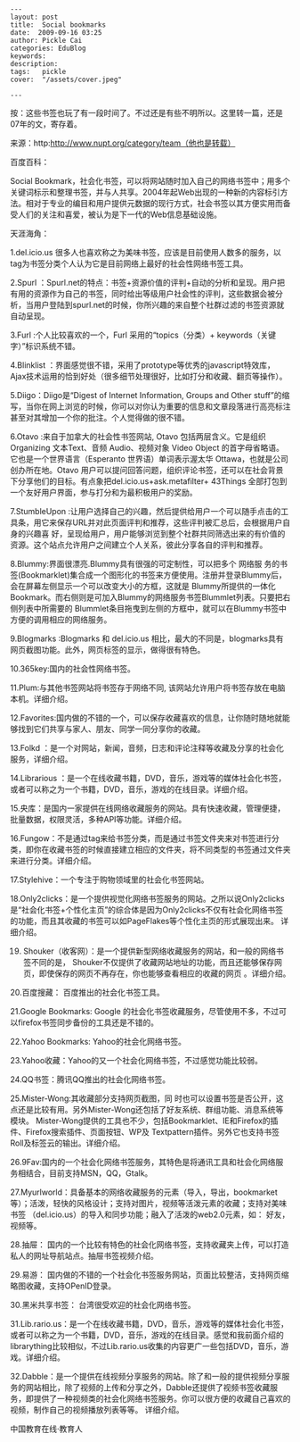 
    ---
    layout: post  
    title:  Social bookmarks  
    date:  2009-09-16 03:25  
    author: Pickle Cai  
    categories: EduBlog  
    keywords: 
    description:   
    tags:	pickle   
    cover:  "/assets/cover.jpeg"  

    ---  
    
按：这些书签也玩了有一段时间了。不过还是有些不明所以。这里转一篇，还是07年的文，寄存着。



来源：http:http://www.nupt.org/category/team（他也是转载）



 



百度百科：



Social Bookmark，社会化书签，可以将网站随时加入自己的网络书签中；用多个关键词标示和整理书签，并与人共享。2004年起Web出现的一种新的内容标引方法。相对于专业的编目和用户提供元数据的现行方式，社会书签以其方便实用而备受人们的关注和喜爱，被认为是下一代的Web信息基础设施。



 



天涯海角：





1.del.icio.us 很多人也喜欢称之为美味书签，应该是目前使用人数多的服务，以tag为书签分类个人认为它是目前网络上最好的社会性网络书签工具。

2.Spurl ：Spurl.net的特点：书签+资源价值的评判+自动的分析和呈现。用户把有用的资源作为自己的书签，同时给出等级用户社会性的评判，这些数据会被分析，当用户登陆到spurl.net的时候，你所兴趣的来自整个社群过滤的书签资源就自动呈现。

3.Furl :个人比较喜欢的一个，Furl 采用的“topics（分类）+ keywords（关键字）”标识系统不错。

4.Blinklist ：界面感觉很不错，采用了prototype等优秀的javascript特效库，Ajax技术运用的恰到好处（很多细节处理很好，比如打分和收藏、翻页等操作）。

5.Diigo：Diigo是“Digest of Internet Information, Groups and Other stuff”的缩写，当你在网上浏览的时候，你可以对你认为重要的信息和文章段落进行高亮标注甚至对其增加一个你的批注。个人觉得做的很不错。

6.Otavo :来自于加拿大的社会性书签网站, Otavo 包括两层含义。它是组织 Organizing 文本Text、音频 Audio、视频对象 Video Object 的首字母省略语。它也是一个世界语言（Esperanto 世界语）单词表示渥太华 Ottawa，也就是公司创办所在地。Otavo 用户可以提问回答问题，组织评论书签，还可以在社会背景下分享他们的目标。有点象把del.icio.us+ask.metafilter+ 43Things 全部打包到一个友好用户界面，参与打分和为最积极用户的奖励。

7.StumbleUpon :让用户选择自己的兴趣，然后提供给用户一个可以随手点击的工具条，用它来保存URL并对此页面评判和推荐，这些评判被汇总后，会根据用户自身的兴趣喜 好，呈现给用户，用户能够浏览到整个社群共同筛选出来的有价值的资源。这个站点允许用户之间建立个人关系，彼此分享各自的评判和推荐。

8.Blummy:界面很漂亮.Blummy具有很强的可定制性，可以把多个 网络服 务的书签(Bookmarklet)集合成一个图形化的书签来方便使用。注册并登录Blummy后，会在屏幕左侧显示一个可以改变大小的方框，这就是 Blummy所提供的一体化Bookmark。而右侧则是可加入Blummy的网络服务书签Blummlet列表。只要把右侧列表中所需要的 Blummlet条目拖曳到左侧的方框中，就可以在Blummy书签中方便的调用相应的网络服务。

9.Blogmarks :Blogmarks 和 del.icio.us 相比，最大的不同是，blogmarks具有网页截图功能。此外，网页标签的显示，做得很有特色。

10.365key:国内的社会性网络书签。

11.Plum:与其他书签网站将书签存于网络不同, 该网站允许用户将书签存放在电脑本机。详细介绍。

12.Favorites:国内做的不错的一个，可以保存收藏喜欢的信息，让你随时随地就能够找到它们共享与家人、朋友、同学一同分享你的收藏。

13.Folkd ：是一个对网站，新闻，音频，日志和评论注释等收藏及分享的社会化服务，详细介绍。

14.Librarious ：是一个在线收藏书籍，DVD，音乐，游戏等的媒体社会化书签，或者可以称之为一个书籍，DVD，音乐，游戏的在线目录。详细介绍。

15.央库：是国内一家提供在线网络收藏服务的网站。具有快速收藏，管理便捷，批量数据，权限灵活，多种API等功能。详细介绍。

16.Fungow：不是通过tag来给书签分类，而是通过书签文件夹来对书签进行分类，即你在收藏书签的时候直接建立相应的文件夹，将不同类型的书签通过文件夹来进行分类。详细介绍。

17.Stylehive：一个专注于购物领域里的社会化书签网站。

18.Only2clicks：是一个提供视觉化网络书签服务的网站。之所以说Only2clicks是“社会化书签+个性化主页”的综合体是因为Only2clicks不仅有社会化网络书签的功能，而且其收藏的书签可以如PageFlakes等个性化主页的形式展现出来。 详细介绍。

19. Shouker（收客网）：是一个提供新型网络收藏服务的网站，和一般的网络书签不同的是， Shouker不仅提供了收藏网站地址的功能，而且还能够保存网页，即使保存的网页不再存在，你也能够查看相应的收藏的网页 。详细介绍。

20.百度搜藏： 百度推出的社会化书签工具。

21.Google Bookmarks: Google 的社会化书签收藏服务，尽管使用不多，不过可以firefox书签同步备份的工具还是不错的。

22.Yahoo Bookmarks: Yahoo的社会化网络书签。

23.Yahoo收藏：Yahoo的又一个社会化网络书签，不过感觉功能比较弱。

24.QQ书签：腾讯QQ推出的社会化网络书签。

25.Mister-Wong:其收藏部分支持网页截图，同 时也可以设置书签是否公开，这点还是比较有用。另外Mister-Wong还包括了好友系统、群组功能、消息系统等模块。 Mister-Wong提供的工具也不少，包括Bookmarklet、IE和Firefox的插件、Firefox搜索插件、页面按钮、WP及 Textpattern插件。另外它也支持书签Roll及标签云的输出。详细介绍。

26.9Fav:国内的一个社会化网络书签服务，其特色是将通讯工具和社会化网络服务相结合，目前支持MSN，QQ，Gtalk。

27.Myurlworld：具备基本的网络收藏服务的元素（导入，导出，bookmarket等）；活泼，轻快的风格设计；支持对图片，视频等活泼元素的收藏；支持对美味书签 （del.icio.us）的导入和同步功能；融入了活泼的web2.0元素，如： 好友，视频等。

28.抽屉： 国内的一个比较有特色的社会化网络书签，支持收藏夹上传，可以打造私人的网址导航站点。抽屉书签视频介绍。

29.易游： 国内做的不错的一个社会化书签服务网站，页面比较整洁，支持网页缩略图收藏，支持OPenID登录。

30.黑米共享书签： 台湾很受欢迎的社会化网络书签。

31.Lib.rario.us：是一个在线收藏书籍，DVD，音乐，游戏等的媒体社会化书签，或者可以称之为一个书籍，DVD，音乐，游戏的在线目录。感觉和我前面介绍的librarything比较相似，不过Lib.rario.us收集的内容更广一些包括DVD，音乐，游戏。详细介绍。

32.Dabble：是一个提供在线视频分享服务的网站。除了和一般的提供视频分享服务的网站相比，除了视频的上传和分享之外，Dabble还提供了视频书签收藏服务，即提供了一种视频类的社会化网络书签服务。你可以很方便的收藏自己喜欢的视频，制作自己的视频播放列表等等。 详细介绍。



		    
 中国教育在线·教育人

